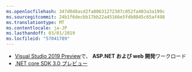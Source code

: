 ```yaml
---
ms.openlocfilehash: 347d0d8acd2fa00631272387c052fa403a3a199c
ms.sourcegitcommit: 24b1f6decbb17bb22a45166e5fdb0845c65af498
ms.translationtype: MT
ms.contentlocale: ja-JP
ms.lasthandoff: 03/01/2019
ms.locfileid: "57041789"
---
```

* [Visual Studio 2019 Preview](https://visualstudio.microsoft.com/vs/preview/)で、 **ASP.NET および web 開発**ワークロード
* [.NET core SDK 3.0 プレビュー](https://dotnet.microsoft.com/download/dotnet-core/3.0)
